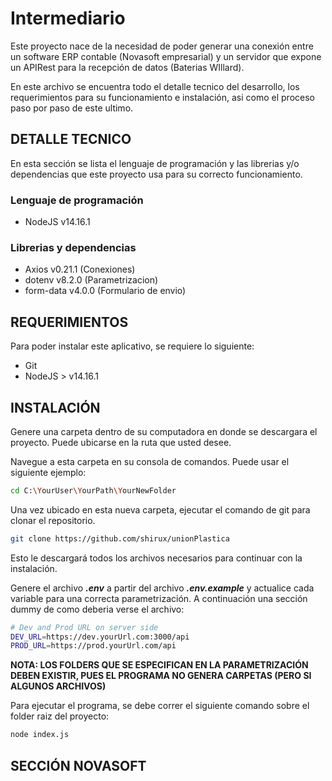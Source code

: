 # Intermediario
Este proyecto nace de la necesidad de poder generar una conexión entre un software ERP contable (Novasoft empresarial) y un servidor que expone un APIRest para la recepción de datos (Baterias WIllard).

En este archivo se encuentra todo el detalle tecnico del desarrollo, los requerimientos para su funcionamiento e instalación, asi como el proceso paso por paso de este ultimo.

## DETALLE TECNICO
En esta sección se lista el lenguaje de programación y las librerias y/o dependencias que este proyecto usa para su correcto funcionamiento.

### Lenguaje de programación
- NodeJS v14.16.1

### Librerias y dependencias
- Axios v0.21.1 (Conexiones)
- dotenv v8.2.0 (Parametrizacion)
- form-data v4.0.0 (Formulario de envio)

## REQUERIMIENTOS
Para poder instalar este aplicativo, se requiere lo siguiente:
- Git
- NodeJS > v14.16.1

## INSTALACIÓN
Genere una carpeta dentro de su computadora en donde se descargara el proyecto. Puede ubicarse en la ruta que usted desee.

Navegue a esta carpeta en su consola de comandos. Puede usar el siguiente ejemplo:
```bash 
cd C:\YourUser\YourPath\YourNewFolder
```

Una vez ubicado en esta nueva carpeta, ejecutar el comando de git para clonar el repositorio. 
```bash 
git clone https://github.com/shirux/unionPlastica
```
Esto le descargará todos los archivos necesarios para continuar con la instalación.

Genere el archivo ***.env*** a partir del archivo ***.env.example*** y actualice cada variable para una correcta parametrización. A continuación una sección dummy de como deberia verse el archivo:
```bash
# Dev and Prod URL on server side
DEV_URL=https://dev.yourUrl.com:3000/api
PROD_URL=https://prod.yourUrl.com/api
```
**NOTA: LOS FOLDERS QUE SE ESPECIFICAN EN LA PARAMETRIZACIÓN DEBEN EXISTIR, PUES EL PROGRAMA NO GENERA CARPETAS (PERO SI ALGUNOS ARCHIVOS)**

Para ejecutar el programa, se debe correr el siguiente comando sobre el folder raiz del proyecto:
```bash
node index.js
```

## SECCIÓN NOVASOFT